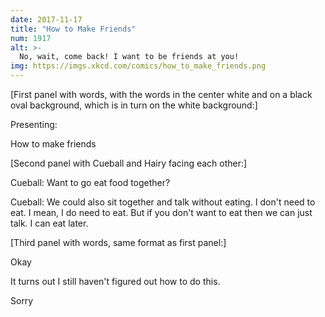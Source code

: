 ```yaml
---
date: 2017-11-17
title: "How to Make Friends"
num: 1917
alt: >-
  No, wait, come back! I want to be friends at you!
img: https://imgs.xkcd.com/comics/how_to_make_friends.png
---
```

[First panel with words, with the words in the center white and on a black oval background, which is in turn on the white background:]

Presenting:

How to make friends

[Second panel with Cueball and Hairy facing each other:]

Cueball: Want to go eat food together?

Cueball: We could also sit together and talk without eating. I don't need to eat. I mean, I do need to eat. But if you don't want to eat then we can just talk. I can eat later.

[Third panel with words, same format as first panel:]

Okay

It turns out I still haven't figured out how to do this.

Sorry